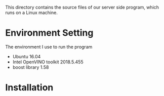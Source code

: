 This directory contains the source files of our server side program, which runs on a Linux machine.

# Environment Setting
The environment I use to run the program
- Ubuntu 16.04
- Intel OpenVINO toolkit 2018.5.455
- boost library 1.58

# Installation

